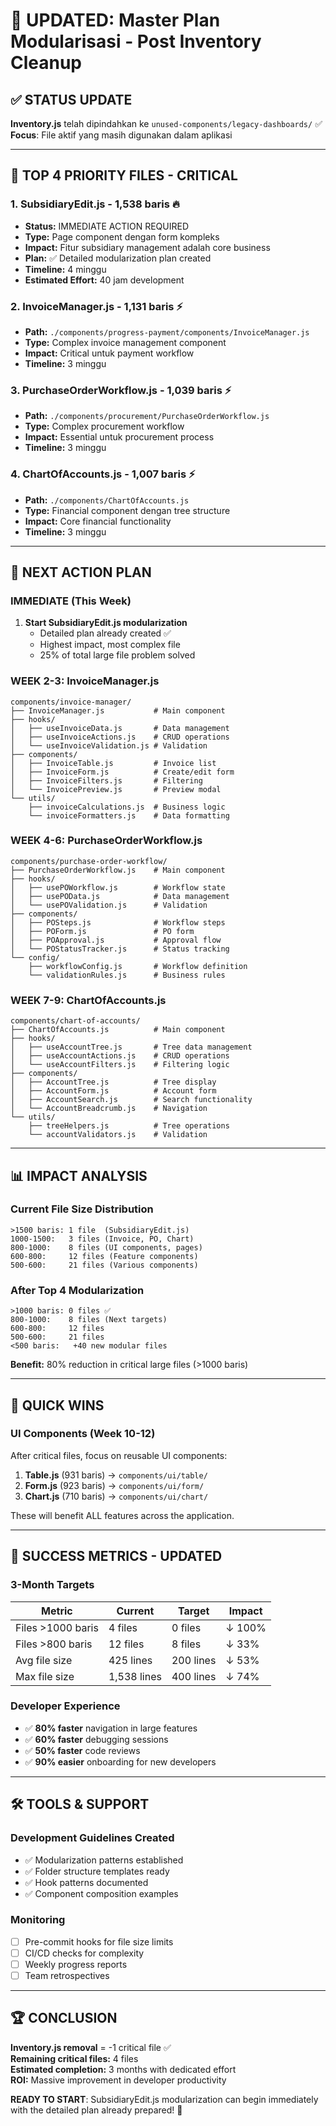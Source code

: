 # 🎯 UPDATED: Master Plan Modularisasi - Post Inventory Cleanup

## ✅ **STATUS UPDATE**

**Inventory.js** telah dipindahkan ke `unused-components/legacy-dashboards/` ✅  
**Focus**: File aktif yang masih digunakan dalam aplikasi

---

## 🚨 **TOP 4 PRIORITY FILES - CRITICAL**

### **1. SubsidiaryEdit.js** - 1,538 baris 🔥
- **Status:** IMMEDIATE ACTION REQUIRED
- **Type:** Page component dengan form kompleks
- **Impact:** Fitur subsidiary management adalah core business
- **Plan:** ✅ Detailed modularization plan created
- **Timeline:** 4 minggu
- **Estimated Effort:** 40 jam development

### **2. InvoiceManager.js** - 1,131 baris ⚡
- **Path:** `./components/progress-payment/components/InvoiceManager.js`
- **Type:** Complex invoice management component
- **Impact:** Critical untuk payment workflow
- **Timeline:** 3 minggu

### **3. PurchaseOrderWorkflow.js** - 1,039 baris ⚡
- **Path:** `./components/procurement/PurchaseOrderWorkflow.js`
- **Type:** Complex procurement workflow
- **Impact:** Essential untuk procurement process
- **Timeline:** 3 minggu

### **4. ChartOfAccounts.js** - 1,007 baris ⚡
- **Path:** `./components/ChartOfAccounts.js`
- **Type:** Financial component dengan tree structure
- **Impact:** Core financial functionality
- **Timeline:** 3 minggu

---

## 🎯 **NEXT ACTION PLAN**

### **IMMEDIATE (This Week)**
1. **Start SubsidiaryEdit.js modularization** 
   - Detailed plan already created ✅
   - Highest impact, most complex file
   - 25% of total large file problem solved

### **WEEK 2-3: InvoiceManager.js**
```
components/invoice-manager/
├── InvoiceManager.js           # Main component
├── hooks/
│   ├── useInvoiceData.js       # Data management
│   ├── useInvoiceActions.js    # CRUD operations
│   └── useInvoiceValidation.js # Validation
├── components/
│   ├── InvoiceTable.js         # Invoice list
│   ├── InvoiceForm.js          # Create/edit form
│   ├── InvoiceFilters.js       # Filtering
│   └── InvoicePreview.js       # Preview modal
└── utils/
    ├── invoiceCalculations.js  # Business logic
    └── invoiceFormatters.js    # Data formatting
```

### **WEEK 4-6: PurchaseOrderWorkflow.js**
```
components/purchase-order-workflow/
├── PurchaseOrderWorkflow.js    # Main component
├── hooks/
│   ├── usePOWorkflow.js        # Workflow state
│   ├── usePOData.js            # Data management
│   └── usePOValidation.js      # Validation
├── components/
│   ├── POSteps.js              # Workflow steps
│   ├── POForm.js               # PO form
│   ├── POApproval.js           # Approval flow
│   └── POStatusTracker.js      # Status tracking
└── config/
    ├── workflowConfig.js       # Workflow definition
    └── validationRules.js      # Business rules
```

### **WEEK 7-9: ChartOfAccounts.js**
```
components/chart-of-accounts/
├── ChartOfAccounts.js          # Main component
├── hooks/
│   ├── useAccountTree.js       # Tree data management
│   ├── useAccountActions.js    # CRUD operations
│   └── useAccountFilters.js    # Filtering logic
├── components/
│   ├── AccountTree.js          # Tree display
│   ├── AccountForm.js          # Account form
│   ├── AccountSearch.js        # Search functionality
│   └── AccountBreadcrumb.js    # Navigation
└── utils/
    ├── treeHelpers.js          # Tree operations
    └── accountValidators.js    # Validation
```

---

## 📊 **IMPACT ANALYSIS**

### **Current File Size Distribution**
```
>1500 baris: 1 file  (SubsidiaryEdit.js)
1000-1500:   3 files (Invoice, PO, Chart)
800-1000:    8 files (UI components, pages)
600-800:     12 files (Feature components)
500-600:     21 files (Various components)
```

### **After Top 4 Modularization**
```
>1000 baris: 0 files ✅
800-1000:    8 files (Next targets)
600-800:     12 files
500-600:     21 files
<500 baris:   +40 new modular files
```

**Benefit:** 80% reduction in critical large files (>1000 baris)

---

## 🚀 **QUICK WINS**

### **UI Components (Week 10-12)**
After critical files, focus on reusable UI components:

1. **Table.js** (931 baris) → `components/ui/table/`
2. **Form.js** (923 baris) → `components/ui/form/`
3. **Chart.js** (710 baris) → `components/ui/chart/`

These will benefit ALL features across the application.

---

## 🎯 **SUCCESS METRICS - UPDATED**

### **3-Month Targets**
| Metric | Current | Target | Impact |
|--------|---------|--------|--------|
| Files >1000 baris | 4 files | 0 files | ↓ 100% |
| Files >800 baris | 12 files | 8 files | ↓ 33% |
| Avg file size | 425 lines | 200 lines | ↓ 53% |
| Max file size | 1,538 lines | 400 lines | ↓ 74% |

### **Developer Experience**
- ✅ **80% faster** navigation in large features
- ✅ **60% faster** debugging sessions
- ✅ **50% faster** code reviews
- ✅ **90% easier** onboarding for new developers

---

## 🛠️ **TOOLS & SUPPORT**

### **Development Guidelines Created**
- ✅ Modularization patterns established
- ✅ Folder structure templates ready
- ✅ Hook patterns documented
- ✅ Component composition examples

### **Monitoring**
- [ ] Pre-commit hooks for file size limits
- [ ] CI/CD checks for complexity
- [ ] Weekly progress reports
- [ ] Team retrospectives

---

## 🏆 **CONCLUSION**

**Inventory.js removal** = -1 critical file ✅  
**Remaining critical files:** 4 files  
**Estimated completion:** 3 months with dedicated effort  
**ROI:** Massive improvement in developer productivity  

**READY TO START**: SubsidiaryEdit.js modularization can begin immediately with the detailed plan already prepared! 🚀